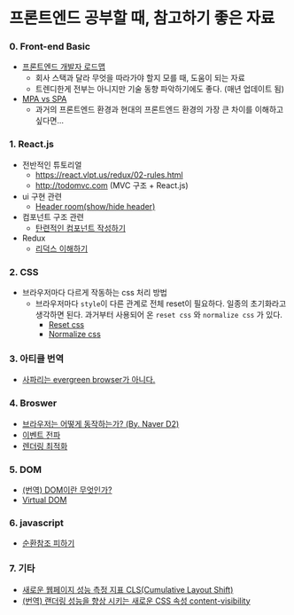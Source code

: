 # 프론트엔드 공부할 때, 참고하기 좋은 자료

### 0. Front-end Basic

- [프론트엔드 개발자 로드맵](https://roadmap.sh/frontend)
  - 회사 스택과 달라 무엇을 따라가야 할지 모를 때, 도움이 되는 자료
  - 트렌디한게 전부는 아니지만 기술 동향 파악하기에도 좋다. (매년 업데이트 됨)
- [MPA vs SPA](https://velog.io/@thms200/SPA-vs.-MPA)
  - 과거의 프론트엔드 환경과 현대의 프론트엔드 환경의 가장 큰 차이를 이해하고 싶다면...



### 1. React.js

- 전반적인 튜토리얼
  - https://react.vlpt.us/redux/02-rules.html
  - http://todomvc.com (MVC 구조 + React.js)
- ui 구현 관련
  - [Header room(show/hide header)](https://reactjsexample.com/a-react-component-to-hide-show-your-header-on-scroll-2/)
- 컴포넌트 구조 관련 
  - [탄련적인 컴포넌트 작성하기](https://medium.com/@Dev_Bono/%ED%83%84%EB%A0%A5%EC%A0%81%EC%9D%B8-%EC%BB%B4%ED%8F%AC%EB%84%8C%ED%8A%B8-%EC%9E%91%EC%84%B1%ED%95%98%EA%B8%B0-3e73c6a4f36)
- Redux
  - [리덕스 이해하기](https://medium.com/@ca3rot/아마-이게-제일-이해하기-쉬울걸요-react-redux-플로우의-이해-1585e911a0a6)



### 2. CSS

- 브라우저마다 다르게 작동하는 css 처리 방법
  - 브라우저마다 `style`이 다른 관계로 전체 reset이 필요하다. 일종의 초기화라고 생각하면 된다. 과거부터 사용되어 온 `reset css` 와 `normalize css` 가 있다.
    - [Reset css](https://meyerweb.com/eric/tools/css/reset/)
    - [Normalize css](https://necolas.github.io/normalize.css/)

### 3. 아티클 번역

- [사파리는 evergreen browser가 아니다.](https://github.com/jhlee910609/studying_FE/blob/master/why_isnt_safari_an_evergreen_browser.md)



### 4. Broswer
- [브라우저는 어떻게 동작하는가? (By. Naver D2)](https://d2.naver.com/helloworld/59361)
- [이벤트 전파](https://programmingsummaries.tistory.com/313) 
- [렌더링 최적화](https://cresumerjang.github.io/2019/06/24/critical-rendering-path/)



### 5. DOM

- [(번역) DOM이란 무엇인가?](https://wit.nts-corp.com/2019/02/14/5522)
- [Virtual DOM](https://www.youtube.com/watch?v=muc2ZF0QIO4)

### 6. javascript
- [순환참조 피하기](https://rinae.dev/posts/fix-circular-dependency-kr)

### 7. 기타
- [새로운 웹페이지 성능 측정 지표 CLS(Cumulative Layout Shift)](https://wit.nts-corp.com/2020/12/28/6240)
- [(번역) 랜더링 성능을 향상 시키는 새로운 CSS 속성 content-visibility](https://wit.nts-corp.com/2020/09/11/6223)



